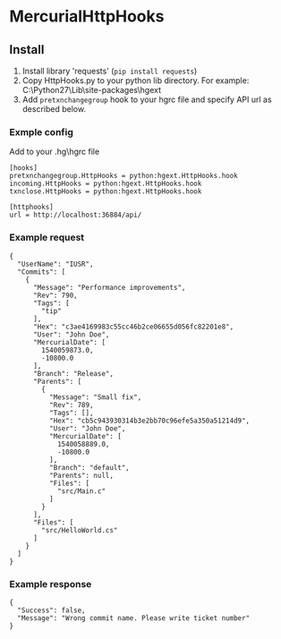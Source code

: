 # MercurialHttpHooks

## Install
1. Install library 'requests' (`pip install requests`)
2. Copy HttpHooks.py to your python lib directory.
For example: C:\Python27\Lib\site-packages\hgext
3. Add `pretxnchangegroup` hook to your hgrc file and specify API url as described below.

### Exmple config

Add to your .hg\hgrc file
```
[hooks]
pretxnchangegroup.HttpHooks = python:hgext.HttpHooks.hook
incoming.HttpHooks = python:hgext.HttpHooks.hook
txnclose.HttpHooks = python:hgext.HttpHooks.hook

[httphooks]
url = http://localhost:36884/api/
```

### Example request
```
{
  "UserName": "IUSR",
  "Commits": [
    {
      "Message": "Performance improvements",
      "Rev": 790,
      "Tags": [
        "tip"
      ],
      "Hex": "c3ae4169983c55cc46b2ce06655d056fc82201e8",
      "User": "John Doe",
      "MercurialDate": [
        1540059873.0,
        -10800.0
      ],
      "Branch": "Release",
      "Parents": [
        {
          "Message": "Small fix",
          "Rev": 789,
          "Tags": [],
          "Hex": "cb5c943930314b3e2bb70c96efe5a350a51214d9",
          "User": "John Doe",
          "MercurialDate": [
            1540058889.0,
            -10800.0
          ],
          "Branch": "default",
          "Parents": null,
          "Files": [
            "src/Main.c"
          ]
        }
      ],
      "Files": [
        "src/HelloWorld.cs"
      ]
    }
  ]
}
```


### Example response
```
{
  "Success": false,
  "Message": "Wrong commit name. Please write ticket number"
}
```
